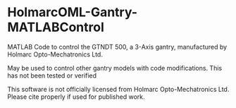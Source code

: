 # HolmarcOML-Gantry-MATLABControl
MATLAB Code to control the GTNDT 500, a 3-Axis gantry, manufactured by Holmarc Opto-Mechatronics Ltd.

May be used to control other gantry models with code modifications. This has not been tested or verified

This software is not officially licensed from Holmarc Opto-Mechatronics Ltd.
Please cite properly if used for published work.
